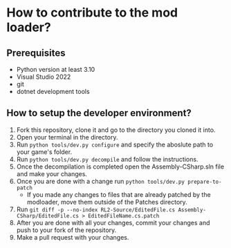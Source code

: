 # How to contribute to the mod loader?
## Prerequisites
- Python version at least 3.10
- Visual Studio 2022
- git
- dotnet development tools

## How to setup the developer environment?
1. Fork this repository, clone it and go to the directory you cloned it into.
2. Open your terminal in the directory.
3. Run `python tools/dev.py configure` and specify the aboslute path to your game's folder.
4. Run `python tools/dev.py decompile` and follow the instructions.
5. Once the decompilation is completed open the Assembly-CSharp.sln file and make your changes.
6. Once you are done with a change run `python tools/dev.py prepare-to-patch`
	- If you made any changes to files that are already patched by the modloader, move them outside of the Patches directory.
7. Run `git diff -p --no-index RL2-Source/EditedFile.cs Assembly-CSharp/EditedFile.cs > EditedFileName.cs.patch`
8. After you are done with all your changes, commit your changes and push to your fork of the repository.
9. Make a pull request with your changes.